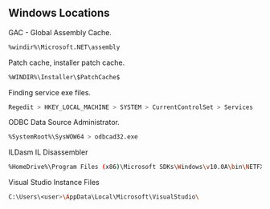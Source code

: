 ## Windows Locations

GAC - Global Assembly Cache.

```bash
%windir%\Microsoft.NET\assembly
```

Patch cache, installer patch cache.

```bash
%WINDIR%\Installer\$PatchCache$
```

Finding service exe files.

```bash
Regedit > HKEY_LOCAL_MACHINE > SYSTEM > CurrentControlSet > Services 
```

ODBC Data Source Administrator.

```bash
%SystemRoot%\SysWOW64 > odbcad32.exe
```

ILDasm IL Disassembler

```bash
%HomeDrive%\Program Files (x86)\Microsoft SDKs\Windows\v10.0A\bin\NETFX 4.6 Tools > ildasm.exe
```

Visual Studio Instance Files

```bash
C:\Users\<user>\AppData\Local\Microsoft\VisualStudio\
```
